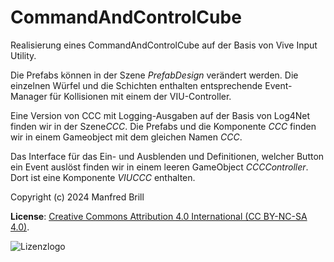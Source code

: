 # CommandAndControlCube

Realisierung eines CommandAndControlCube auf der Basis von Vive Input Utility.

Die Prefabs können in der Szene *PrefabDesign* verändert werden. Die einzelnen
Würfel und die Schichten enthalten entsprechende Event-Manager für Kollisionen mit einem
der VIU-Controller.

Eine Version von CCC mit Logging-Ausgaben auf der Basis von Log4Net finden wir in der Szene*CCC*.
Die Prefabs und die Komponente *CCC* finden wir in einem Gameobject mit dem gleichen Namen
*CCC*.

Das Interface für das Ein- und Ausblenden und Definitionen, welcher Button ein Event auslöst
finden wir in einem leeren GameObject *CCCController*. Dort ist eine Komponente *VIUCCC* enthalten.


Copyright (c) 2024 Manfred Brill

**License**: [Creative Commons Attribution 4.0 International (CC BY-NC-SA 4.0)](https://creativecommons.org/licenses/by-nc-sa/4.0/).  

![Lizenzlogo](https://licensebuttons.net/l/by-nc-sa/3.0/de/88x31.png)
